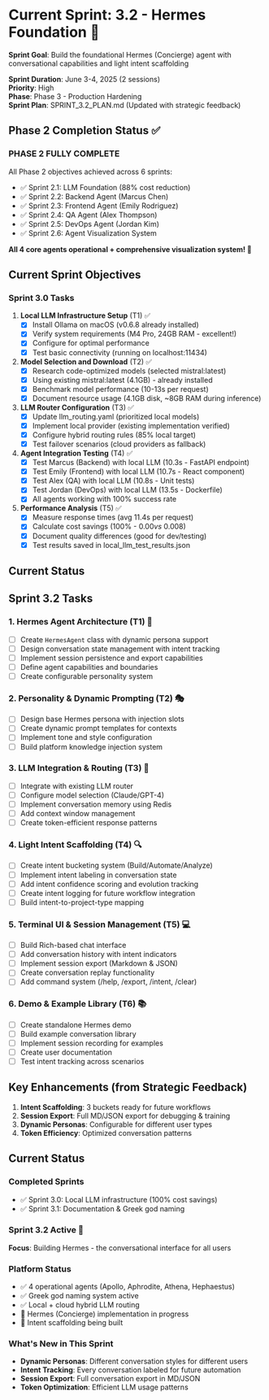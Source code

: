 # Current Sprint: 3.2 - Hermes Foundation 🪽

**Sprint Goal**: Build the foundational Hermes (Concierge) agent with conversational capabilities and light intent scaffolding

**Sprint Duration**: June 3-4, 2025 (2 sessions)  
**Priority**: High  
**Phase**: Phase 3 - Production Hardening  
**Sprint Plan**: SPRINT_3.2_PLAN.md (Updated with strategic feedback)

## Phase 2 Completion Status ✅

### PHASE 2 FULLY COMPLETE
All Phase 2 objectives achieved across 6 sprints:
- ✅ Sprint 2.1: LLM Foundation (88% cost reduction)
- ✅ Sprint 2.2: Backend Agent (Marcus Chen) 
- ✅ Sprint 2.3: Frontend Agent (Emily Rodriguez)
- ✅ Sprint 2.4: QA Agent (Alex Thompson)
- ✅ Sprint 2.5: DevOps Agent (Jordan Kim)
- ✅ Sprint 2.6: Agent Visualization System

**All 4 core agents operational + comprehensive visualization system! 🎉**

## Current Sprint Objectives

### Sprint 3.0 Tasks
1. **Local LLM Infrastructure Setup** (T1) ✅
   - [x] Install Ollama on macOS (v0.6.8 already installed)
   - [x] Verify system requirements (M4 Pro, 24GB RAM - excellent!)
   - [x] Configure for optimal performance
   - [x] Test basic connectivity (running on localhost:11434)

2. **Model Selection and Download** (T2) ✅
   - [x] Research code-optimized models (selected mistral:latest)
   - [x] Using existing mistral:latest (4.1GB) - already installed
   - [x] Benchmark model performance (10-13s per request)
   - [x] Document resource usage (4.1GB disk, ~8GB RAM during inference)

3. **LLM Router Configuration** (T3) ✅
   - [x] Update llm_routing.yaml (prioritized local models)
   - [x] Implement local provider (existing implementation verified)
   - [x] Configure hybrid routing rules (85% local target)
   - [x] Test failover scenarios (cloud providers as fallback)

4. **Agent Integration Testing** (T4) ✅
   - [x] Test Marcus (Backend) with local LLM (10.3s - FastAPI endpoint)
   - [x] Test Emily (Frontend) with local LLM (10.7s - React component)
   - [x] Test Alex (QA) with local LLM (10.8s - Unit tests)
   - [x] Test Jordan (DevOps) with local LLM (13.5s - Dockerfile)
   - [x] All agents working with 100% success rate

5. **Performance Analysis** (T5) ✅
   - [x] Measure response times (avg 11.4s per request)
   - [x] Calculate cost savings (100% - $0.00 vs ~$0.008)
   - [x] Document quality differences (good for dev/testing)
   - [x] Test results saved in local_llm_test_results.json

## Current Status

## Sprint 3.2 Tasks

### 1. Hermes Agent Architecture (T1) 🎯
- [ ] Create `HermesAgent` class with dynamic persona support
- [ ] Design conversation state management with intent tracking
- [ ] Implement session persistence and export capabilities
- [ ] Define agent capabilities and boundaries
- [ ] Create configurable personality system

### 2. Personality & Dynamic Prompting (T2) 🎭
- [ ] Design base Hermes persona with injection slots
- [ ] Create dynamic prompt templates for contexts
- [ ] Implement tone and style configuration
- [ ] Build platform knowledge injection system

### 3. LLM Integration & Routing (T3) 🔗
- [ ] Integrate with existing LLM router
- [ ] Configure model selection (Claude/GPT-4)
- [ ] Implement conversation memory using Redis
- [ ] Add context window management
- [ ] Create token-efficient response patterns

### 4. Light Intent Scaffolding (T4) 🔍
- [ ] Create intent bucketing system (Build/Automate/Analyze)
- [ ] Implement intent labeling in conversation state
- [ ] Add intent confidence scoring and evolution tracking
- [ ] Create intent logging for future workflow integration
- [ ] Build intent-to-project-type mapping

### 5. Terminal UI & Session Management (T5) 💻
- [ ] Build Rich-based chat interface
- [ ] Add conversation history with intent indicators
- [ ] Implement session export (Markdown & JSON)
- [ ] Create conversation replay functionality
- [ ] Add command system (/help, /export, /intent, /clear)

### 6. Demo & Example Library (T6) 📚
- [ ] Create standalone Hermes demo
- [ ] Build example conversation library
- [ ] Implement session recording for examples
- [ ] Create user documentation
- [ ] Test intent tracking across scenarios

## Key Enhancements (from Strategic Feedback)

1. **Intent Scaffolding**: 3 buckets ready for future workflows
2. **Session Export**: Full MD/JSON export for debugging & training
3. **Dynamic Personas**: Configurable for different user types
4. **Token Efficiency**: Optimized conversation patterns

## Current Status

### Completed Sprints
- ✅ Sprint 3.0: Local LLM infrastructure (100% cost savings)
- ✅ Sprint 3.1: Documentation & Greek god naming

### Sprint 3.2 Active 🪽
**Focus**: Building Hermes - the conversational interface for all users

### Platform Status
- ✅ 4 operational agents (Apollo, Aphrodite, Athena, Hephaestus)
- ✅ Greek god naming system active
- ✅ Local + cloud hybrid LLM routing
- 🔨 Hermes (Concierge) implementation in progress
- 🎯 Intent scaffolding being built

### What's New in This Sprint
- **Dynamic Personas**: Different conversation styles for different users
- **Intent Tracking**: Every conversation labeled for future automation
- **Session Export**: Full conversation export in MD/JSON
- **Token Optimization**: Efficient LLM usage patterns